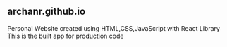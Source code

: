 ## archanr.github.io
Personal Website created using HTML,CSS,JavaScript with React Library <br />
This is the built app for production code
